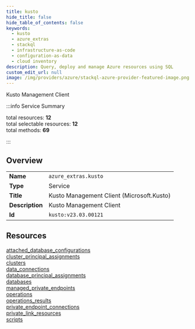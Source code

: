 ```yaml
---
title: kusto
hide_title: false
hide_table_of_contents: false
keywords:
  - kusto
  - azure_extras
  - stackql
  - infrastructure-as-code
  - configuration-as-data
  - cloud inventory
description: Query, deploy and manage Azure resources using SQL
custom_edit_url: null
image: /img/providers/azure/stackql-azure-provider-featured-image.png
---
```

Kusto Management Client  
    
:::info Service Summary

<div class="row">
<div class="providerDocColumn">
<span>total resources:&nbsp;<b>12</b></span><br />
<span>total selectable resources:&nbsp;<b>12</b></span><br />
<span>total methods:&nbsp;<b>69</b></span><br />
</div>
</div>

:::

## Overview
<table><tbody>
<tr><td><b>Name</b></td><td><code>azure_extras.kusto</code></td></tr>
<tr><td><b>Type</b></td><td>Service</td></tr>
<tr><td><b>Title</b></td><td>Kusto Management Client (Microsoft.Kusto)</td></tr>
<tr><td><b>Description</b></td><td>Kusto Management Client</td></tr>
<tr><td><b>Id</b></td><td><code>kusto:v23.03.00121</code></td></tr>
</tbody></table>

## Resources
<div class="row">
<div class="providerDocColumn">
<a href="/providers/azure_extras/kusto/attached_database_configurations/">attached_database_configurations</a><br />
<a href="/providers/azure_extras/kusto/cluster_principal_assignments/">cluster_principal_assignments</a><br />
<a href="/providers/azure_extras/kusto/clusters/">clusters</a><br />
<a href="/providers/azure_extras/kusto/data_connections/">data_connections</a><br />
<a href="/providers/azure_extras/kusto/database_principal_assignments/">database_principal_assignments</a><br />
<a href="/providers/azure_extras/kusto/databases/">databases</a><br />
</div>
<div class="providerDocColumn">
<a href="/providers/azure_extras/kusto/managed_private_endpoints/">managed_private_endpoints</a><br />
<a href="/providers/azure_extras/kusto/operations/">operations</a><br />
<a href="/providers/azure_extras/kusto/operations_results/">operations_results</a><br />
<a href="/providers/azure_extras/kusto/private_endpoint_connections/">private_endpoint_connections</a><br />
<a href="/providers/azure_extras/kusto/private_link_resources/">private_link_resources</a><br />
<a href="/providers/azure_extras/kusto/scripts/">scripts</a><br />
</div>
</div>
